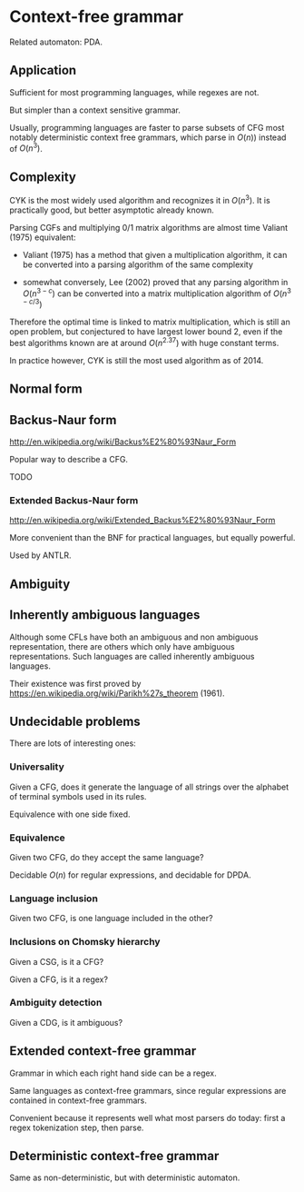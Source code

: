 # Context-free grammar

Related automaton: PDA.

## Application

Sufficient for most programming languages, while regexes are not.

But simpler than a context sensitive grammar.

Usually, programming languages are faster to parse subsets of CFG
most notably deterministic context free grammars,
which parse in $O(n)$) instead of $O(n^3)$.

## Complexity

CYK is the most widely used algorithm and recognizes it in $O(n^3)$.
It is practically good, but better asymptotic already known.

Parsing CGFs and multiplying 0/1 matrix algorithms are almost time Valiant (1975) equivalent:

-   Valiant (1975) has a method that given a multiplication algorithm,
    it can be converted into a parsing algorithm of the same complexity

-   somewhat conversely, Lee (2002) proved that any parsing algorithm in $O(n^{3-c})$
    can be converted into a matrix multiplication algorithm of $O(n^{3-c/3})$

Therefore the optimal time is linked to matrix multiplication,
which is still an open problem, but conjectured to have largest
lower bound 2, even if the best algorithms known are at around $O(n^2.37)$
with huge constant terms.

In practice however, CYK is still the most used algorithm as of 2014.

## Normal form

## Backus-Naur form

<http://en.wikipedia.org/wiki/Backus%E2%80%93Naur_Form>

Popular way to describe a CFG.

TODO

### Extended Backus-Naur form

<http://en.wikipedia.org/wiki/Extended_Backus%E2%80%93Naur_Form>

More convenient than the BNF for practical languages, but equally powerful.

Used by ANTLR.

## Ambiguity

## Inherently ambiguous languages

Although some CFLs have both an ambiguous and non ambiguous representation,
there are others which only have ambiguous representations.
Such languages are called inherently ambiguous languages.

Their existence was first proved by <https://en.wikipedia.org/wiki/Parikh%27s_theorem> (1961).

## Undecidable problems

There are lots of interesting ones:

### Universality

Given a CFG, does it generate the language of all strings over the alphabet
of terminal symbols used in its rules.

Equivalence with one side fixed.

### Equivalence

Given two CFG, do they accept the same language?

Decidable $O(n)$ for regular expressions, and decidable for DPDA.

### Language inclusion

Given two CFG, is one language included in the other?

### Inclusions on Chomsky hierarchy

Given a CSG, is it a CFG?

Given a CFG, is it a regex?

### Ambiguity detection

Given a CDG, is it ambiguous?

## Extended context-free grammar

Grammar in which each right hand side can be a regex.

Same languages as context-free grammars, since regular expressions are contained in context-free grammars.

Convenient because it represents well what most parsers do today: first a regex tokenization step, then parse.

## Deterministic context-free grammar

Same as non-deterministic, but with deterministic automaton.
